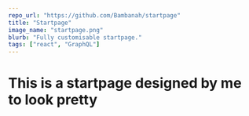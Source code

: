 ```yaml
---
repo_url: "https://github.com/Bambanah/startpage"
title: "Startpage"
image_name: "startpage.png"
blurb: "Fully customisable startpage."
tags: ["react", "GraphQL"]
---
```


# This is a startpage designed by me to look pretty